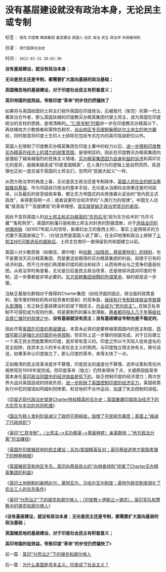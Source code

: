 # 没有基层建设就没有政治本身，无论民主或专制

标签： `锡克` `印度教` `精英集团` `基层建设` `英国人` `社区` `自治` `民主` `政治学` `向弱者倾斜` 

目录： `现代国家社会史`

时间： `2012-01-31 20:02:30`

**没有基层建设，就没有政治本身**；

**无论是民主还是专制，都需要扩大面向基层的政治基础；**

**英国殖民地的基层建设，对于印度社会民主有积极意义；**

**英印帝国的低效益，导致印度“革命”的步伐仍然偏快了**

如果将与英国结盟的土邦主们视作英国在印度统治，后被取代（架空）的第一代土著政治合作者，那么英国扶植的印度教买办精英集团代替土邦主，成为英国在印度统治的支柱的思路，是很清晰的[。“仁慈专制”时期](../../../2012/1/29/英印“仁慈专制”，搞创收赚钱的英国法庭.md)进一步在印度教买办精英以下，再扶植地方少数族裔和莱特包税农，[派出地区专员限制柴明达尔土地主的地方霸](../../../2012/1/29/英印殖民地开明政治损害了买办特权集团利益.md)权，同时故意将印度土生的人士排除在包括专员在内的英印高级职位以外。

英国人在限制了印度教买办精英集团在印度土著中的权力以后，[进一步限制印度教买办精英在经济上的潜力的政策意图](../../../2012/1/28/侵蚀了政府可用税收，倍增了平民税负痛苦.md)，是很明显的。因此在印度教买办精英集团内部激起了越来越强烈的民族主义情绪，[买办精英集团因为自身利益的诉求](../../../2012/1/28/印度近现代史就是Charter精英的爱国买办史.md)和英印文化的差异，是越来越变成“印度爱国精英”，在人类行为的逻辑上是自然而然。其道理也正如一度忠诚于英国的土邦主们，忽然间“民族大起义”一样。

从西方政治学的角度上看，无论是民主政治还是专制政体，[英国人将社会的统治基础推向基层](../../../2012/1/27/英国创建印度，高税收绝不仅仅包含中央政府的财政收入.md)，作为巩固自已统治的基本手段，无论是从当期社会效果还是时间延续，以及最后的收官结局来看，都比东方帝国式的向贵族寡头妥协的“党内民主式政改”，来得更高明一点；或者说更符合经济学的“人类行为的规律”。中国文人动辄“居高临下”“高屋建瓴”的革命理想，[其实就是缺乏政治学常识的表现](../../../2010/7/31/西方政治学指政体学，东方政治学是厚黑学.md)。

因此不宜将英国人的[对土邦主和买办精英的“先热后冷”](../../../2012/1/28/印度的爱国买办精英，大清朝廷和洋鬼子.md)视为东方权术的“鸟尽弓藏”“兔死狗烹”。英国的削藩只是削弱土邦主对封邑的割据垄断，对于[连结全印的地理命脉](../../../2012/1/20/印度地形气侯阻止大型国家形成，穆斯林骑兵和英国的入侵.md)（如1857年起义的领导，新寡妇女王的詹西土邦），事实上是用赎买的方式置于英国直辖之下，（价钱当然是英国人说了算）。在全印地理和政治上排除了[土邦主N代可能造反的威胁后](../../../2012/1/27/印度的买办精英和印度土邦主的“民族大起义”.md)，土邦主在南印一直保留到共和国建立以前。

英国人对少数民族（如锡克，廓尔喀）和[社群（如贱民，基层莱特农）的倾斜](../../../2012/1/29/英印土地农业税制度之柴明达尔，莱特瓦尔和人民公社.md)，也不是要消灭买办精英集团，而是要这些既得的买办精英集团的利益，局限于已有的经济利益，而不允许他们再垄断印度的政治和经济；从而培养出与之竞争的基层社团。从政治学的角度看，无论是日后是民主政治改革，还是继续巩固对印度的专制，这一步骤都是非常必要的。[东方民粹集团闹腾的所谓革命](../../../2012/1/19/建构社会是大忌讳；“反谷物法”不是革命.md)，缺的就是这一步骤。

当缺乏基层社群相对于既得的Charter集团（如经济面的国企，政治面的政策食利，股市里的特权机构对投资者的盘剥）的竞争面，[继续执行专制政体就会导致寡头型滞胀](../../../2012/1/27/明朝与印度的精英，降低了政府效率，放大了税负痛苦.md)；反之缺乏基层建设的前提下搞民主，[也会成为“党内民主”，](../../../2011/11/29/将大宪章绝对化，意味着回到英国中世纪.md)在缺乏私有制不可侵犯成为宪则约束，将是更剧烈的寡头型滞胀。[两者都将陷入几千年等级社会衰亡循环的规律之中](../../../2011/12/3/公有制特征是民粹化，劣币驱逐良币.md)。**没有基层就没有民主；没有基层建设专制也是不稳定的**。

因此尽管[英国在印度的基层建设](../../../2012/1/29/英印殖民地的民主建设，1909年宪改的隐患和祸根.md)，本意未必真的是要移植英国国内的民主制度，[而很可能只是强化对印度的中央控制](../../../2012/1/28/安定团结的等级社会的侵略者／征服者／君权／伟大领袖.md)，但实际上这一步骤的彻底完成，对于日后建立一个真正民主而能繁荣的印度，是非常有意义的。印度之所以今天陷入徒有虚名的民主陷阱，挂资本主义的羊头卖社会主义的狗肉，与印度独立得太快有关。换句话说，如果革命让印度独立了，那么印度的革命，来得太快了一点。

正如晚清的民主改革进度并不算慢，印度民主的速度也不算慢，选举议案和责任内阁修宪在1909年就完成。但印度革命（独立）仍然来得快了点，关键原因是英帝国本身在[英印政治同盟中的经济效益是低下的](../../../2012/1/25/英国殖民活动是国防性质的垄断行业，英国资本主义的成长.md)，缺乏控制印度的经济潜力；两次世界大战对英国造成的财政负担，[进一步削弱了英国控制印度的经济实力](../../../2012/1/27/英印殖民地与香港“有英国特色的民主／资本主义”.md)。英国政策执行中犯的错误如阿姆利则惨案，和甘地的不合作运动，加速了失去控制的进程。

《[印度近现代政治史就是Charter特权精英的买办史；英国重建印度政治经济下的大饥荒与毛灾的共同机理](../../../2012/1/28/印度近现代史就是Charter精英的爱国买办史.md)》

《[国企包税人食利阶层减少了政府可用税收，倍增了平民税负痛苦；表面上“缩减了行政组织”](../../../2012/1/28/侵蚀了政府可用税收，倍增了平民税负痛苦.md)》

《[英印“仁慈专制”，（土邦主——>买办精英——>基层种姓）亲英群体；“地方政法分离”司法赚钱](../../../2012/1/29/英印“仁慈专制”，搞创收赚钱的英国法庭.md)》

《[英国在印度殖民地的民主建设；买办/爱国精英反对；英印基层选举方案隐患埋下的种种祸根](../../../2012/1/29/英印殖民地的民主建设，1909年宪改的隐患和祸根.md)》

《[英国殖民官和地区专员，英印向基层民众的“向弱者倾斜”损害了Charter买办精英集团的利益](../../../2012/1/29/英印殖民地开明政治损害了买办特权集团利益.md)》

《[英印土地税制的柴明达尔，莱特瓦尔，马哈尔瓦尔制度；莱特包税农制度弱化了农业工人的生存条件](../../../2012/1/29/英印土地农业税制度之柴明达尔，莱特瓦尔和人民公社.md)》

《[英印“分而治之”下的锡克和廓尔喀人；（印度教＋伊斯兰＝锡克），英印军队和警察中的锡克和廓尔喀人](../../../2012/1/31/英印“分而治之”下的锡克和廓尔喀人.md)》

《**没有基层建设，就没有政治本身**；**无论是民主还是专制，都需要扩大面向基层的政治基础；**

**英国殖民地的基层建设，对于印度社会民主有积极意义；**

**英印帝国的低效益，导致印度“革命”的步伐仍然偏快了**》



前一篇：[英印“分而治之”下的锡克和廓尔喀人](../../../2012/1/31/英印“分而治之”下的锡克和廓尔喀人.md)

后一篇：[为什么美国是资本主义，印度成了社会主义？](../../../2012/1/31/为什么美国是资本主义，印度成了社会主义？.md)